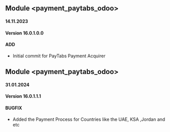 ## Module <payment_paytabs_odoo>

#### 14.11.2023
#### Version 16.0.1.0.0
#### ADD

- Initial commit for PayTabs Payment Acquirer


## Module <payment_paytabs_odoo>

#### 31.01.2024
#### Version 16.0.1.1.1
#### BUGFIX

- Added the Payment Process for Countries like the UAE, KSA	,Jordan and etc
